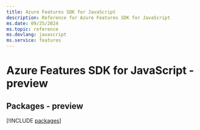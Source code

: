 ```yaml
---
title: Azure Features SDK for JavaScript
description: Reference for Azure Features SDK for JavaScript
ms.date: 09/25/2024
ms.topic: reference
ms.devlang: javascript
ms.service: features
---
```

# Azure Features SDK for JavaScript - preview
## Packages - preview
[!INCLUDE [packages](features-index.md)]